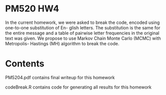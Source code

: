 # PM520 HW4

In the current homework, we were asked to break the code, encoded using one-to-one substitution of En- glish letters. The substitution is the same for the entire message and a table of pairwise letter frequencies in the original text was given. We propose to use Markov Chain Monte Carlo (MCMC) with Metropolis- Hastings (MH) algorithm to break the code.

# Contents

PM5204.pdf contains final writeup for this homework

codeBreak.R contains code for generating all results for this homework

